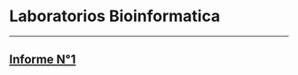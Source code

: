 # Laboratorios Bioinformatica
---
**[Informe N°1](https://github.com/CamilaFrancisca/Laboratorio/blob/master/Informe1.md)**
---
